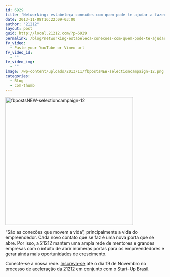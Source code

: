 ```yaml
---
id: 6929
title: 'Networking: estabeleça conexões com quem pode te ajudar a fazer acontecer'
date: 2013-11-08T16:22:09-03:00
author: "21212"
layout: post
guid: http://local.21212.com/?p=6929
permalink: /blog/networking-estabeleca-conexoes-com-quem-pode-te-ajudar-a-fazer-acontecer/
fv_video:
  - Paste your YouTube or Vimeo url
fv_video_id:
  - ""
fv_video_img:
  - ""
image: /wp-content/uploads/2013/11/fbpostsNEW-selectioncampaign-12.png
categories:
  - Blog
  - com-thumb
---
```

<p dir="ltr">
  <a href="http://local.21212.com/wp-content/uploads/2013/11/fbpostsNEW-selectioncampaign-12.png"><img class="aligncenter size-full wp-image-6930" alt="fbpostsNEW-selectioncampaign-12" src="http://local.21212.com/wp-content/uploads/2013/11/fbpostsNEW-selectioncampaign-12.png" width="403" height="403" srcset="http://localhost:8080/wp-content/uploads/2013/11/fbpostsNEW-selectioncampaign-12.png 403w, http://localhost:8080/wp-content/uploads/2013/11/fbpostsNEW-selectioncampaign-12-150x150.png 150w, http://localhost:8080/wp-content/uploads/2013/11/fbpostsNEW-selectioncampaign-12-300x300.png 300w" sizes="(max-width: 403px) 100vw, 403px" /></a>
</p>

<p dir="ltr">
  “São as conexões que movem a vida”, principalmente a vida do empreendedor. Cada novo contato que se faz é uma nova porta que se abre. Por isso, a 21212 mantém uma ampla rede de mentores e grandes empresas com o intuito de abrir inúmeras portas para os empreendedores e gerar ainda mais oportunidades de crescimento.
</p>

<p dir="ltr">
  Conecte-se à nossa rede. <a href="http://goo.gl/BwNqJA">Inscreva-se</a> até o dia 19 de Novembro no processo de aceleração da 21212 em conjunto com o Start-Up Brasil.
</p>

&nbsp;